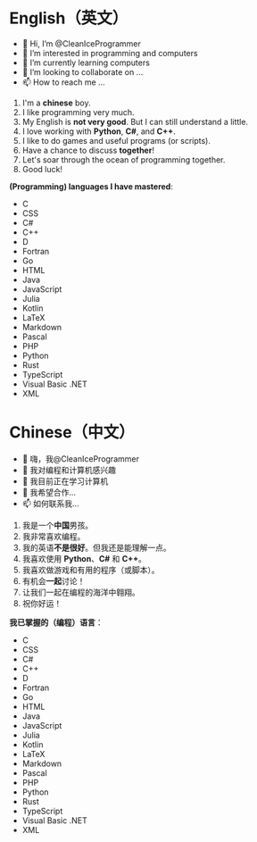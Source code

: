# English（英文）

- 👋 Hi, I’m @CleanIceProgrammer
- 👀 I’m interested in programming and computers
- 🌱 I’m currently learning computers
- 💞️ I’m looking to collaborate on ...
- 📫 How to reach me ...

1. I'm a **chinese** boy. 
2. I like programming very much. 
3. My English is **not very good**. But I can still understand a little.
4. I love working with **Python**, **C#**, and **C++**. 
5. I like to do games and useful programs (or scripts). 
6. Have a chance to discuss **together**!
7. Let's soar through the ocean of programming together. 
8. Good luck!

**(Programming) languages I have mastered**:

- C
- CSS
- C#
- C++
- D
- Fortran
- Go
- HTML
- Java
- JavaScript
- Julia
- Kotlin
- LaTeX
- Markdown
- Pascal
- PHP
- Python
- Rust
- TypeScript
- Visual Basic .NET
- XML

# Chinese（中文）
- 👋 嗨，我@CleanIceProgrammer
- 👀 我对编程和计算机感兴趣
- 🌱 我目前正在学习计算机
- 💞️ 我希望合作...
- 📫 如何联系我...

1. 我是一个**中国**男孩。
2. 我非常喜欢编程。
3. 我的英语**不是很好**。但我还是能理解一点。
4. 我喜欢使用 **Python**、**C#** 和 **C++**。
5. 我喜欢做游戏和有用的程序（或脚本）。
6. 有机会**一起**讨论！
7. 让我们一起在编程的海洋中翱翔。
8. 祝你好运！

**我已掌握的（编程）语言**：

- C
- CSS
- C#
- C++
- D
- Fortran
- Go
- HTML
- Java
- JavaScript
- Julia
- Kotlin
- LaTeX
- Markdown
- Pascal
- PHP
- Python
- Rust
- TypeScript
- Visual Basic .NET
- XML

<!---
CleanIceProgrammer/CleanIceProgrammer is a ✨ special ✨ repository because its `README.md` (this file) appears on your GitHub profile.
You can click the Preview link to take a look at your changes.
--->
